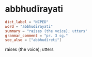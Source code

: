 # abbhudīrayati

``` toml
dict_label = "NCPED"
word = "abbhudīrayati"
summary = "raises (the voice); utters"
grammar_comment = "pr. 3 sg."
see_also = ["abbhudīreti"]
```

raises (the voice); utters

